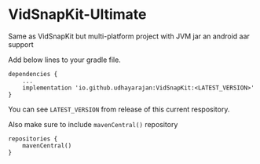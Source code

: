 # VidSnapKit-Ultimate
Same as VidSnapKit but multi-platform project with JVM jar an android aar support

Add below lines to your gradle file.

    dependencies {
        ...
        implementation 'io.github.udhayarajan:VidSnapKit:<LATEST_VERSION>'
    }
    
You can see `LATEST_VERSION` from release of this current respository.

Also make sure to include `mavenCentral()` repository


    repositories {
        mavenCentral()
    }
